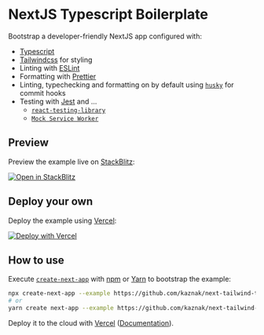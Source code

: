 # NextJS Typescript Boilerplate

Bootstrap a developer-friendly NextJS app configured with:

- [Typescript](https://www.typescriptlang.org/)
- [Tailwindcss](https://tailwindcss.com/) for styling
- Linting with [ESLint](https://eslint.org/)
- Formatting with [Prettier](https://prettier.io/)
- Linting, typechecking and formatting on by default using [`husky`](https://github.com/typicode/husky) for commit hooks
- Testing with [Jest](https://jestjs.io/) and ...
  - [`react-testing-library`](https://testing-library.com/docs/react-testing-library/intro)
  - [`Mock Service Worker`](https://mswjs.io/)

## Preview

Preview the example live on [StackBlitz](http://stackblitz.com/):

[![Open in StackBlitz](https://developer.stackblitz.com/img/open_in_stackblitz.svg)](https://stackblitz.com/github.com/kaznak/next-tailwind-template)

## Deploy your own

Deploy the example using [Vercel](https://vercel.com):

[![Deploy with Vercel](https://vercel.com/button)](https://vercel.com/new/git/external?repository-url=https://github.com/kaznak/next-tailwind-template&project-name=next-tailwind-template&repository-name=next-tailwind-template)

## How to use

Execute [`create-next-app`](https://github.com/vercel/next.js/tree/canary/packages/create-next-app) with [npm](https://docs.npmjs.com/cli/init) or [Yarn](https://yarnpkg.com/lang/en/docs/cli/create/) to bootstrap the example:

```bash
npx create-next-app --example https://github.com/kaznak/next-tailwind-template next-tailwind-template
# or
yarn create next-app --example https://github.com/kaznak/next-tailwind-template next-tailwind-template
```

Deploy it to the cloud with [Vercel](https://vercel.com/new) ([Documentation](https://nextjs.org/docs/deployment)).
